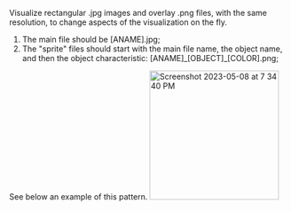 Visualize rectangular .jpg images and overlay .png files, with the same resolution, to change aspects of the visualization on the fly.

1. The main file should be [ANAME].jpg;
2. The "sprite" files should start with the main file name, the object name, and then the object characteristic: [ANAME]\_[OBJECT]\_[COLOR].png;

See below an example of this pattern.
<img width="233" alt="Screenshot 2023-05-08 at 7 34 40 PM" src="https://user-images.githubusercontent.com/6090596/236952480-810915c2-a99e-436c-afe2-b2f31d25d94f.png">

